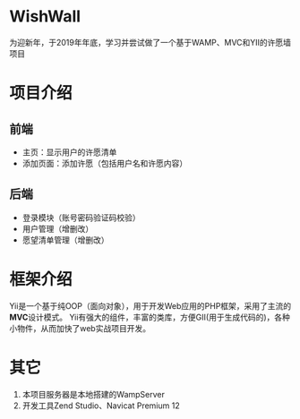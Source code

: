 # WishWall
为迎新年，于2019年年底，学习并尝试做了一个基于WAMP、MVC和YII的许愿墙项目

# 项目介绍
## 前端
- 主页：显示用户的许愿清单
- 添加页面：添加许愿（包括用户名和许愿内容）
## 后端
- 登录模块（账号密码验证码校验）
- 用户管理（增删改）
- 愿望清单管理（增删改）

# 框架介绍
Yii是一个基于纯OOP（面向对象），用于开发Web应用的PHP框架，采用了主流的**MVC**设计模式。
Yii有强大的组件，丰富的类库，方便GII(用于生成代码的)，各种小物件，从而加快了web实战项目开发。

# 其它
1. 本项目服务器是本地搭建的WampServer
2. 开发工具Zend Studio、Navicat Premium 12





